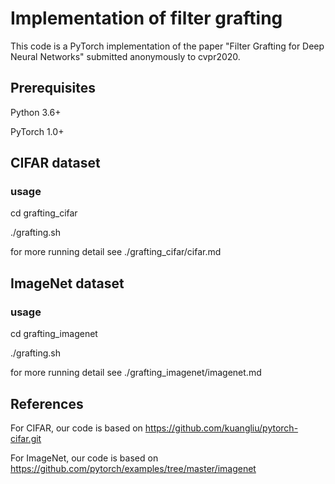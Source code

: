 # Implementation of filter grafting
This code is a PyTorch implementation of the paper "Filter Grafting for Deep Neural Networks" submitted anonymously to cvpr2020.

## Prerequisites
Python 3.6+

PyTorch 1.0+

## CIFAR dataset

### usage

cd grafting_cifar

./grafting.sh

for more running detail see ./grafting_cifar/cifar.md

## ImageNet dataset

### usage

cd grafting_imagenet

./grafting.sh

for more running detail see ./grafting_imagenet/imagenet.md


## References
For CIFAR, our code is based on https://github.com/kuangliu/pytorch-cifar.git

For ImageNet, our code is based on https://github.com/pytorch/examples/tree/master/imagenet 
